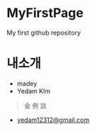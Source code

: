 # MyFirstPage
My first github repository

# 내소개
* madey
* Yedam KIm
 > 金 例 談
* <yedam12312@gmail.com>
